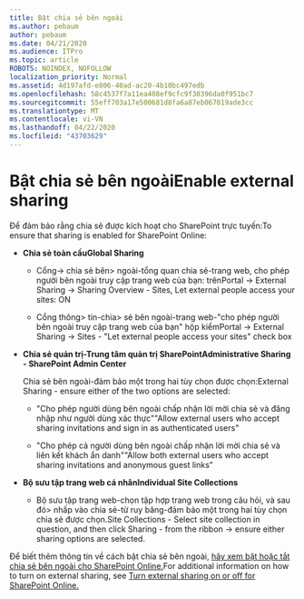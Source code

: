 ```yaml
---
title: Bật chia sẻ bên ngoài
ms.author: pebaum
author: pebaum
ms.date: 04/21/2020
ms.audience: ITPro
ms.topic: article
ROBOTS: NOINDEX, NOFOLLOW
localization_priority: Normal
ms.assetid: 4d197afd-e806-40ad-ac20-4b10bc497edb
ms.openlocfilehash: 58c4537f7a11ea408ef9cfc9f30396da0f951bc7
ms.sourcegitcommit: 55eff703a17e500681d8fa6a87eb067019ade3cc
ms.translationtype: MT
ms.contentlocale: vi-VN
ms.lasthandoff: 04/22/2020
ms.locfileid: "43703629"
---
```

# <a name="enable-external-sharing"></a><span data-ttu-id="c942e-102">Bật chia sẻ bên ngoài</span><span class="sxs-lookup"><span data-stu-id="c942e-102">Enable external sharing</span></span>

 <span data-ttu-id="c942e-103">Để đảm bảo rằng chia sẻ được kích hoạt cho SharePoint trực tuyến:</span><span class="sxs-lookup"><span data-stu-id="c942e-103">To ensure that sharing is enabled for SharePoint Online:</span></span>
  
- <span data-ttu-id="c942e-104">**Chia sẻ toàn cầu**</span><span class="sxs-lookup"><span data-stu-id="c942e-104">**Global Sharing**</span></span>
    
  - <span data-ttu-id="c942e-105">Cổng-\> chia sẻ bên\> ngoài-tổng quan chia sẻ-trang web, cho phép người bên ngoài truy cập trang web của bạn: trên</span><span class="sxs-lookup"><span data-stu-id="c942e-105">Portal -\> External Sharing -\> Sharing Overview - Sites, Let external people access your sites: ON</span></span>
    
  - <span data-ttu-id="c942e-106">Cổng thông\> tin-chia\> sẻ bên ngoài-trang web-"cho phép người bên ngoài truy cập trang web của bạn" hộp kiểm</span><span class="sxs-lookup"><span data-stu-id="c942e-106">Portal -\> External Sharing -\> Sites - "Let external people access your sites" check box</span></span>
    
- <span data-ttu-id="c942e-107">**Chia sẻ quản trị-Trung tâm quản trị SharePoint**</span><span class="sxs-lookup"><span data-stu-id="c942e-107">**Administrative Sharing - SharePoint Admin Center**</span></span>
    
    <span data-ttu-id="c942e-108">Chia sẻ bên ngoài-đảm bảo một trong hai tùy chọn được chọn:</span><span class="sxs-lookup"><span data-stu-id="c942e-108">External Sharing - ensure either of the two options are selected:</span></span>
    
  - <span data-ttu-id="c942e-109">"Cho phép người dùng bên ngoài chấp nhận lời mời chia sẻ và đăng nhập như người dùng xác thực"</span><span class="sxs-lookup"><span data-stu-id="c942e-109">"Allow external users who accept sharing invitations and sign in as authenticated users"</span></span>
    
  - <span data-ttu-id="c942e-110">"Cho phép cả người dùng bên ngoài chấp nhận lời mời chia sẻ và liên kết khách ẩn danh"</span><span class="sxs-lookup"><span data-stu-id="c942e-110">"Allow both external users who accept sharing invitations and anonymous guest links"</span></span>
    
- <span data-ttu-id="c942e-111">**Bộ sưu tập trang web cá nhân**</span><span class="sxs-lookup"><span data-stu-id="c942e-111">**Individual Site Collections**</span></span>
    
  - <span data-ttu-id="c942e-112">Bộ sưu tập trang web-chọn tập hợp trang web trong câu hỏi, và sau đó\> nhấp vào chia sẻ-từ ruy băng-đảm bảo một trong hai tùy chọn chia sẻ được chọn.</span><span class="sxs-lookup"><span data-stu-id="c942e-112">Site Collections - Select site collection in question, and then click Sharing - from the ribbon -\> ensure either sharing options are selected.</span></span>
    
<span data-ttu-id="c942e-113">Để biết thêm thông tin về cách bật chia sẻ bên ngoài, [hãy xem bật hoặc tắt chia sẻ bên ngoài cho SharePoint Online.](https://go.microsoft.com/fwlink/?linkid=2047681&amp;clcid=0x409)</span><span class="sxs-lookup"><span data-stu-id="c942e-113">For additional information on how to turn on external sharing, see [Turn external sharing on or off for SharePoint Online.](https://go.microsoft.com/fwlink/?linkid=2047681&amp;clcid=0x409)</span></span>
  

